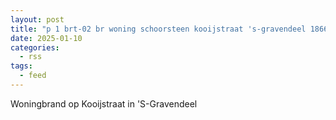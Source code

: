 ```yaml
---
layout: post
title: "p 1 brt-02 br woning schoorsteen kooijstraat 's-gravendeel 186651 186131"
date: 2025-01-10
categories: 
  - rss
tags: 
  - feed
---
```


Woningbrand op Kooijstraat in 'S-Gravendeel
